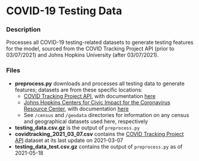 # COVID-19 Testing Data

### Description
Processes all COVID-19 testing-related datasets to generate testing features for the model, sourced from the COVID Tracking Project API (prior to 03/07/2021) and Johns Hopkins University (after 03/07/2021).

### Files
  * **preprocess.py** downloads and processes all testing data to generate features; datasets are from these specific locations:
    * [COVID Tracking Project API](https://covidtracking.com/api/v1/states/daily.csv), with documentation [here](https://covidtracking.com/data/api)
    * [Johns Hopkins Centers for Civic Impact for the Coronavirus Resource Center](https://raw.githubusercontent.com/govex/COVID-19/master/data_tables/testing_data/time_series_covid19_US.csv), with documentation [here](https://github.com/govex/COVID-19)
    * See `/census` and `/geodata` directories for information on any census and geographical datasets used here, respectively
  * **testing_data.csv.gz** is the output of `preprocess.py`
  * **covidtracking_2021_03_07.csv** contains the [COVID Tracking Project API](https://covidtracking.com/api/v1/states/daily.csv) dataset at its last update on 2021-03-07
  * **testing_data_test.csv.gz** contains the output of `preprocess.py` as of 2021-05-18
